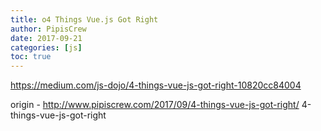 ```yaml
---
title: o4 Things Vue.js Got Right
author: PipisCrew
date: 2017-09-21
categories: [js]
toc: true
---
```


https://medium.com/js-dojo/4-things-vue-js-got-right-10820cc84004

origin - http://www.pipiscrew.com/2017/09/4-things-vue-js-got-right/ 4-things-vue-js-got-right